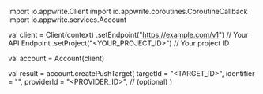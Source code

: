 import io.appwrite.Client
import io.appwrite.coroutines.CoroutineCallback
import io.appwrite.services.Account

val client = Client(context)
    .setEndpoint("https://example.com/v1") // Your API Endpoint
    .setProject("<YOUR_PROJECT_ID>") // Your project ID

val account = Account(client)

val result = account.createPushTarget(
    targetId = "<TARGET_ID>", 
    identifier = "<IDENTIFIER>", 
    providerId = "<PROVIDER_ID>", // (optional)
)